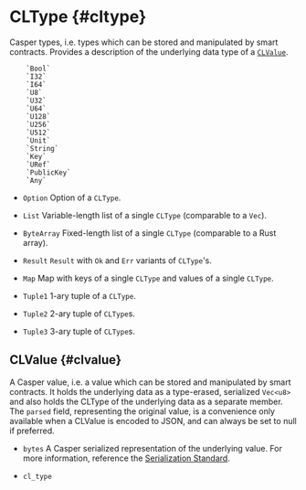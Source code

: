 # CLType {#cltype}

Casper types, i.e. types which can be stored and manipulated by smart contracts. Provides a description of the underlying data type of a [`CLValue`](#clvalue).

        `Bool`
        `I32`
        `I64`
        `U8`
        `U32`
        `U64`
        `U128`
        `U256`
        `U512`
        `Unit`
        `String`
        `Key`
        `URef`
        `PublicKey`
        `Any`

* `Option` Option of a `CLType`.

* `List` Variable-length list of a single `CLType` (comparable to a `Vec`).

* `ByteArray` Fixed-length list of a single `CLType` (comparable to a Rust array).

* `Result` `Result` with `Ok` and `Err` variants of `CLType`'s.

* `Map` Map with keys of a single `CLType` and values of a single `CLType`.

* `Tuple1` 1-ary tuple of a `CLType`.

* `Tuple2` 2-ary tuple of `CLType`s.

* `Tuple3` 3-ary tuple of `CLType`s.

## CLValue {#clvalue}

A Casper value, i.e. a value which can be stored and manipulated by smart contracts. It holds the underlying data as a type-erased, serialized `Vec<u8>` and also holds the CLType of the underlying data as a separate member. The `parsed` field, representing the original value, is a convenience only available when a CLValue is encoded to JSON, and can always be set to null if preferred.

* `bytes` A Casper serialized representation of the underlying value. For more information, reference the [Serialization Standard](../../concepts/serialization-standard.md).

* `cl_type`
